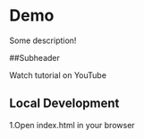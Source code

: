 # Demo

Some description!

##Subheader

Watch tutorial on YouTube

## Local Development

1.Open index.html in your browser